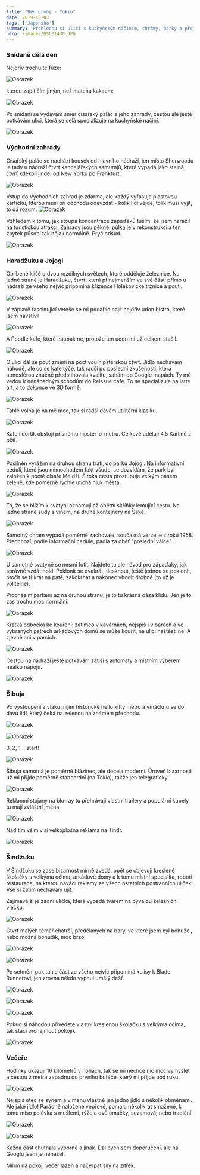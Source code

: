 ```yaml
---
title: "Den druhý - Tokio"
date: 2019-10-03
tags: ['Japonsko']
summary: 'Prohlédnu si ulici s kuchyňským náčiním, chrámy, parky a přejdu přes přechod.'
hero: /images/DSC01430.JPG
---
```



### Snídaně dělá den
Nejdřív trochu té fúze:

![Obrázek](/images/IMG_20191003_085456.jpg)

kterou zapít čím jiným, než matcha kakaem:

![Obrázek](/images/MVIMG_20191003_090517.jpg)

Po snídani se vydávám směr císařský palác a jeho zahrady, cestou ale ještě potkávám ulici, která se celá specializuje na kuchyňské náčiní.

![Obrázek](/images/DSC01391.JPG)

### Východní zahrady
Císařský palác se nachází kousek od hlavního nádraží, jen místo Sherwoodu je tady u nádraží čtvrť kancelářských samurajů, která vypadá jako stejná čtvrť kdekoli jinde, od New Yorku po Frankfurt.

![Obrázek](/images/DSC01399.JPG)

Vstup do Východních zahrad je zdarma, ale každý vyfasuje plastovou kartičku, kterou musí při odchodu odevzdat - kolik lidí vejde, tolik musí vyjít, to dá rozum.
![Obrázek](/images/DSC01400.JPG)

Vzhledem k tomu, jak stoupá koncentrace zápaďáků tuším, že jsem narazil na turistickou atrakci. Zahrady jsou pěkné, půlka je v rekonstrukci a ten zbytek působí tak nějak normálně. Pryč odsud.

![Obrázek](/images/DSC01405.JPG)

### Haradžuku a Jojogi
Oblíbené klišé o dvou rozdílných světech, které odděluje železnice. Na jedné straně je Haradžuku, čtvrť, která přinejmenším ve své části přímo u nádraží ze všeho nejvíc připomíná křížence Holešovické tržnice a pouti.

![Obrázek](/images/DSC01406.JPG)

V záplavě fascinující veteše se mi podařilo najít nejdřív udon bistro, které jsem navštívil.

![Obrázek](/images/IMG_20191003_131713.jpg)

A Poodle kafé, které naopak ne, protože ten udon mi už celkem stačil.

![Obrázek](/images/DSC01409.JPG)

O ulici dál se pouť změní na poctivou hipsterskou čtvrť. Jídlo nechávám náhodě, ale co se kafe týče, tak radši po poslední zkušenosti, která atmosférou značně předstihovala kvalitu, sahám po Google mapách. Ty mě vedou k nenápadným schodům do Reissue café. To se specializuje na latte art, a to dokonce ve 3D formě.

![Obrázek](/images/IMG_20191003_134809.jpg)

Tahle volba je na mě moc, tak si radši dávám utilitární klasiku.

![Obrázek](/images/IMG_20191003_135413.jpg)

Kafe i dortík obstojí přísnému hipster-o-metru. Celkově uděluji 4,5 Karlínů z pěti.

![Obrázek](/images/PANO_20191003_135015.vr.jpg)

Posilněn vyrážím na druhou stranu trati, do parku Jojogi. Na informativní ceduli, které jsou mimochodem fakt všude, se dozvídám, že park byl založen k poctě císaře Meidži.
Široká cesta prostupuje velkým pásem zeleně, kde poměrně rychle utichá hluk města.

![Obrázek](/images/DSC01415.JPG)

To, že se blížím k svatyni oznamují až obětní skříňky lemující cestu. Na jedné straně sudy s vínem, na druhé kontejnery na Saké.

![Obrázek](/images/DSC01418.JPG)

Samotný chrám vypadá poměrně zachovale, současná verze je z roku 1958. Předchozí, podle informační cedule, padla za oběť "poslední válce".

![Obrázek](/images/DSC01422.JPG)

U samotné svatyně se nesmí fotit. Najdete tu ale návod pro zápaďáky, jak správně vzdát hold. Poklonit se dvakrát, tlesknout, ještě jednou se poklonit, otočit se třikrát na patě, zakokrhat a nakonec vhodit drobné (to už je volitelné).

Procházím parkem až na druhou stranu, je to tu krásná oáza klidu. Jen je to zas trochu moc normální.

![Obrázek](/images/DSC01424.JPG)

Krátká odbočka ke kouření: zatímco v kavárnách, nejspíš i v barech a ve vybraných patrech arkádových domů se může kouřit, na ulici naštěstí ne. A zjevně ani v parcích.

![Obrázek](/images/DSC01425.JPG)

Cestou na nádraží ještě potkávám zátiší s automaty a místním výběrem nealko nápojů.

![Obrázek](/images/IMG_20191003_151259.jpg)

### Šibuja
Po vystoupení z vlaku míjím historické hello kitty metro a vmáčknu se do davu lidí, který čeká na zelenou na známém přechodu.

![Obrázek](/images/DSC01427.JPG)

![Obrázek](/images/DSC01429.JPG)

3, 2, 1 .. start!

![Obrázek](/images/DSC01430.JPG)

Šibuja samotná je poměrně blázinec, ale docela moderní. Úroveň bizarnosti už mi přijde poměrně standardní (na Tokio), takže jen telegraficky.

![Obrázek](/images/DSC01431.JPG)

Reklamní stojany na blu-ray tu přehrávají vlastní trailery a populární kapely tu mají zvláštní jména.

![Obrázek](/images/IMG_20191003_153920.jpg)

Nad tím vším visí velkoplošná reklama na Tindr.

![Obrázek](/images/DSC01432.JPG)

### Šindžuku
V Šindžuku se zase bizarnost mírně zvedá, opět se objevují kreslené školačky s velkýma očima, arkádové domy a k tomu místní specialita, robotí restaurace, na kterou navádí reklamy ze všech ostatních postranních uliček. Vše si zatím nechávám ujít.

Zajímavější je zadní ulička, která vypadá tvarem na bývalou železniční vlečku.

![Obrázek](/images/DSC01442.JPG)

Čtvrť malých téměř chatrčí, předělaných na bary, ve které jsem byl bohužel, nebo možná bohudík, moc brzo.

![Obrázek](/images/DSC01439.JPG)

![Obrázek](/images/DSC01440.JPG)

Po setmění pak tahle část ze všeho nejvíc připomíná kulisy k Blade Runnerovi, jen zrovna někdo vypnul umělý déšť.

![Obrázek](/images/DSC01443.JPG)

![Obrázek](/images/MVIMG_20191003_165505.jpg)

![Obrázek](/images/DSC01444.JPG)

Pokud si náhodou přivedete vlastní kreslenou školačku s velkýma očima, tak stačí pronajmout pokojík.

![Obrázek](/images/MVIMG_20191003_171519.jpg)

### Večeře
Hodinky ukazují 16 kilometrů v nohách, tak se mi nechce nic moc vymýšlet a cestou z metra zapadnu do prvního bufáče, který mi přijde pod ruku.

![Obrázek](/images/IMG_20191003_180442.jpg)

Nejspíš otec se synem a v menu vlastně jen jedno jídlo s několik obměnami. Ale jaké jídlo! Parádně naložené vepřové, pomalu několikrát smažené, k tomu miso polévka s mušlemi, rýže a dvě omáčky, sezamová, nebo tradiční.

![Obrázek](/images/IMG_20191003_181917.jpg)

![Obrázek](/images/IMG_20191003_182244.jpg)

Každá část chutnala výborně a jinak. Dal bych sem doporučení, ale na Googlu jsem je nenašel.

Mířím na pokoj, večer lázeň a načerpat síly na zítřek.
